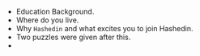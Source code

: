 - Education Background.
- Where do you live.
- Why `Hashedin` and what excites you to join Hashedin.
- Two puzzles were given after this.
- 
